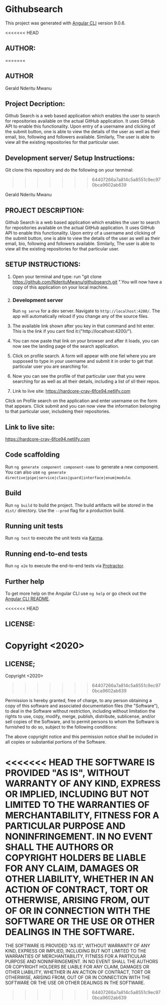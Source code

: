 # Githubsearch

This project was generated with [Angular CLI](https://github.com/angular/angular-cli) version 9.0.6.

<<<<<<< HEAD
## AUTHOR:
=======
## AUTHOR
 
Gerald Nderitu Mwanu

## Project Decription:
Github Search is a web based application which enables the user to search for repositories available on the actual GitHub application. It uses GitHub API to enable this functionality. Upon entry of a username and clicking of the submit button, one is able to view the details of the user as well as their email, bio, following and followers available. Similarly, The user is able to view all the existing repositories for that particular user.

## Development server/ Setup Instructions:

Git clone this repository and do the following on your terminal:
>>>>>>> 64407266a7a814c5a8551c9ec970bca9602ab639

  Gerald Nderitu Mwanu

## PROJECT DESCRIPTION:
Github Search is a web based application which enables the user to search for repositories available on the actual GitHub application. It uses GitHub API to enable this functionality. Upon entry of a username and clicking of the submit button, one is able to view the details of the user as well as their email, bio, following and followers available. Similarly, The user is able to view all the existing repositories for that particular user. 


## SETUP INSTRUCTIONS:

 1. Open your terminal and type: run "git clone https://github.com/NderituMwanu/githubsearch.git ".You will now have a copy of this application on your local machine. 

 2. ### Development server
    Run `ng serve` for a dev server. Navigate to `http://localhost:4200/`. The app will automatically reload if you change any of the source files.

 3. The available link shown after you key in that command and hit enter. This is the link if you cant find it:("http://localhost:4200/").

 4. You can now paste that link on your browser and after it loads, you can now see the landing page of the search application. 

 5. Click on profile search. A form will appear with one fiel where you are supposed to type in your username and submit it in order to get that particular user you are searching for.

 6. Now you can see the profile of that particular user that you were searching for as well as all their details, including a list of sll their repos.

 7. Link to live site: https://hardcore-cray-6fce94.netlify.com

Click on Profile search on the application and enter username on the form that appears. Click submit and you can now view the information belonging to that particular user, includeing their repositories.

## Link to live site: 

https://hardcore-cray-6fce94.netlify.com

## Code scaffolding

Run `ng generate component component-name` to generate a new component. You can also use `ng generate directive|pipe|service|class|guard|interface|enum|module`.

## Build

Run `ng build` to build the project. The build artifacts will be stored in the `dist/` directory. Use the `--prod` flag for a production build.

## Running unit tests

Run `ng test` to execute the unit tests via [Karma](https://karma-runner.github.io).

## Running end-to-end tests

Run `ng e2e` to execute the end-to-end tests via [Protractor](http://www.protractortest.org/).

## Further help

To get more help on the Angular CLI use `ng help` or go check out the [Angular CLI README](https://github.com/angular/angular-cli/blob/master/README.md).

<<<<<<< HEAD
## LICENSE:

Copyright <2020> <Gerald Nderitu Mwanu>
=======
## LICENSE;

Copyright <2020> <Gerald Nderitu>
>>>>>>> 64407266a7a814c5a8551c9ec970bca9602ab639

Permission is hereby granted, free of charge, to any person obtaining a copy of this software and associated documentation files (the "Software"), to deal in the Software without restriction, including without limitation the rights to use, copy, modify, merge, publish, distribute, sublicense, and/or sell copies of the Software, and to permit persons to whom the Software is furnished to do so, subject to the following conditions:

The above copyright notice and this permission notice shall be included in all copies or substantial portions of the Software.

<<<<<<< HEAD
THE SOFTWARE IS PROVIDED "AS IS", WITHOUT WARRANTY OF ANY KIND, EXPRESS OR IMPLIED, INCLUDING BUT NOT LIMITED TO THE WARRANTIES OF MERCHANTABILITY, FITNESS FOR A PARTICULAR PURPOSE AND NONINFRINGEMENT. IN NO EVENT SHALL THE AUTHORS OR COPYRIGHT HOLDERS BE LIABLE FOR ANY CLAIM, DAMAGES OR OTHER LIABILITY, WHETHER IN AN ACTION OF CONTRACT, TORT OR OTHERWISE, ARISING FROM, OUT OF OR IN CONNECTION WITH THE SOFTWARE OR THE USE OR OTHER DEALINGS IN THE SOFTWARE.
=======
THE SOFTWARE IS PROVIDED "AS IS", WITHOUT WARRANTY OF ANY KIND, EXPRESS OR IMPLIED, INCLUDING BUT NOT LIMITED TO THE WARRANTIES OF MERCHANTABILITY, FITNESS FOR A PARTICULAR PURPOSE AND NONINFRINGEMENT. IN NO EVENT SHALL THE AUTHORS OR COPYRIGHT HOLDERS BE LIABLE FOR ANY CLAIM, DAMAGES OR OTHER LIABILITY, WHETHER IN AN ACTION OF CONTRACT, TORT OR OTHERWISE, ARISING FROM, OUT OF OR IN CONNECTION WITH THE SOFTWARE OR THE USE OR OTHER DEALINGS IN THE SOFTWARE.


>>>>>>> 64407266a7a814c5a8551c9ec970bca9602ab639
